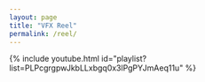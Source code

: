 ```yaml
---
layout: page
title: "VFX Reel"
permalink: /reel/
---
```


{% include youtube.html id="playlist?list=PLPcgrgpwJkbLLxbgq0x3lPgPYJmAeq11u" %}
